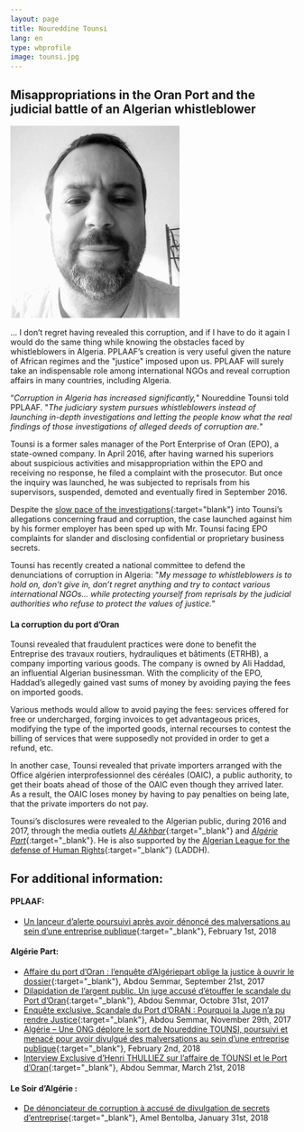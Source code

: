 ```yaml
---
layout: page
title: Noureddine Tounsi
lang: en
type: wbprofile
image: tounsi.jpg
---
```

<h2>Misappropriations in the Oran Port and the judicial battle of an Algerian whistleblower</h2>

<div class="profile-block">
<img src="/assets/images/profiles/tounsi.jpg">
<p class="top-blockquote">... I don’t regret having revealed this corruption, and if I have to do it again I would do the same thing while knowing the obstacles faced by whistleblowers in Algeria. PPLAAF’s creation is very useful given the nature of African regimes and the "justice" imposed upon us. PPLAAF will surely take an indispensable role among international NGOs and reveal corruption affairs in many countries, including Algeria.</p>
</div>

“_Corruption in Algeria has increased significantly,_" Noureddine Tounsi told PPLAAF. "_The judiciary system pursues whistleblowers instead of launching in-depth investigations and letting the people know what the real findings of those investigations of alleged deeds of corruption are._"

Tounsi is a former sales manager of the Port Enterprise of Oran (EPO), a state-owned company. In April 2016, after having warned his superiors about suspicious activities and misappropriation within the EPO and receiving no response, he filed a complaint with the prosecutor. But once the inquiry was launched, he was subjected to reprisals from his supervisors, suspended, demoted and eventually fired in September 2016.

Despite the [slow pace of the investigations](https://algeriepart.com/2017/10/31/dilapidation-de-largent-public-juge-accuse-detouffer-scandale-port-doran/){:target="blank"} into Tounsi’s allegations concerning fraud and corruption, the case launched against him by his former employer has been sped up with Mr. Tounsi facing EPO complaints for slander and disclosing confidential or proprietary business secrets.

Tounsi has recently created a national committee to defend the denunciations of corruption in Algeria: "_My message to whistleblowers is to hold on, don’t give in, don’t regret anything and try to contact various international NGOs... while protecting yourself from reprisals by the judicial authorities who refuse to protect the values of justice._"

#### La corruption du port d’Oran
Tounsi revealed that fraudulent practices were done to benefit the Entreprise des travaux routiers, hydrauliques et bâtiments (ETRHB), a company importing various goods. The company is owned by Ali Haddad, an influential Algerian businessman. With the complicity of the EPO, Haddad’s allegedly gained vast sums of money by avoiding paying the fees on imported goods.

Various methods would allow to avoid paying the fees: services offered for free or undercharged, forging invoices to get advantageous prices, modifying the type of the imported goods, internal recourses to contest the billing of services that were supposedly not provided in order to get a refund, etc.

In another case, Tounsi revealed that private importers arranged with the Office algérien interprofessionnel des céréales (OAIC), a public authority, to get their boats ahead of those of the OAIC even though they arrived later. As a result, the OAIC loses money by having to pay penalties on being late, that the private importers do not pay.

Tounsi’s disclosures were revealed to the Algerian public, during 2016 and 2017, through the media outlets [_Al Akhbar_](http://www.elkhabar.com){:target="_blank"} and [_Algérie Part_](https://algeriepart.com){:target="_blank"}. He is also supported by the [Algerian League for the defense of Human Rights](http://laddh-algerie.org/?lang=fr){:target="_blank"} (LADDH).


## For additional information:
 
#### PPLAAF: 
- [Un lanceur d’alerte poursuivi après avoir dénoncé des malversations au sein d’une entreprise publique](https://pplaaf.org/fr/2018/02/01/algerie-lanceurs-dalerte.html){:target="_blank"}, February 1st, 2018

#### Algérie Part:

- [Affaire du port d’Oran : l’enquête d’Algériepart oblige la justice à ouvrir le dossier](https://algeriepart.com/2017/09/21/affaire-port-doran-lenquete-dalgeriepart-oblige-justice-a-ouvrir-dossier/){:target="_blank"}, Abdou Semmar, September 21st, 2017
- [Dilapidation de l’argent public. Un juge accusé d’étouffer le scandale du Port d’Oran](https://algeriepart.com/2017/10/31/dilapidation-de-largent-public-juge-accuse-detouffer-scandale-port-doran/){:target="_blank"}, Abdou Semmar, Octobre 31st, 2017
- [Enquête exclusive. Scandale du Port d’ORAN : Pourquoi la Juge n’a pu rendre Justice](https://algeriepart.com/2017/11/29/enquete-exclusive-scandale-port-doran-juge-na-pu-rendre-justice/){:target="_blank"}, Abdou Semmar, November 29th, 2017
- [Algérie – Une ONG déplore le sort de Noureddine TOUNSI, poursuivi et menacé pour avoir divulgué des malversations au sein d’une entreprise publique](https://algeriepart.com/2018/02/02/algerie-ong-poursuivi-menace-apres-denonce-malversations-sein-dune-entreprise-publique/){:target="_blank"}, February 2nd, 2018
- [Interview Exclusive d’Henri THULLIEZ sur l’affaire de TOUNSI et le Port d’Oran](https://algeriepart.com/2018/03/21/port-doran-interview-exclusive-dhenri-thulliez-sur-le-cas-de-mr-tounsi/){:target="_blank"}, Abdou Semmar, March 21st, 2018

#### Le Soir d’Algérie :
- [De dénonciateur de corruption à accusé de divulgation de secrets d’entreprise](https://www.lesoirdalgerie.com/articles/2018/01/31/article.php?sid=1367&cid=2){:target="_blank"}, Amel Bentolba, January 31st, 2018
 

 <br>